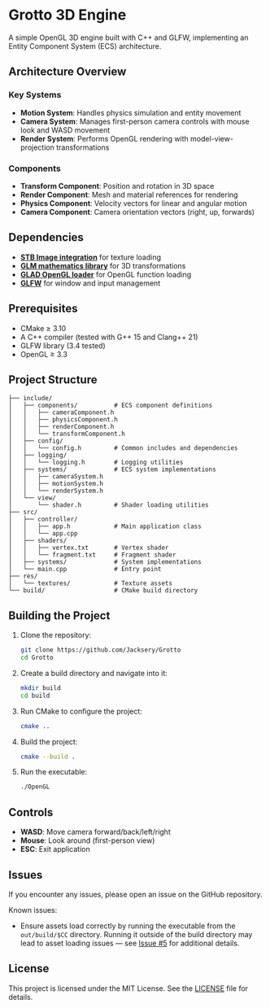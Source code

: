 # Grotto 3D Engine
A simple OpenGL 3D engine built with C++ and GLFW, implementing an Entity Component System (ECS) architecture.

## Architecture Overview
### Key Systems

- **Motion System**: Handles physics simulation and entity movement
- **Camera System**: Manages first-person camera controls with mouse look and WASD movement  
- **Render System**: Performs OpenGL rendering with model-view-projection transformations

### Components

- **Transform Component**: Position and rotation in 3D space
- **Render Component**: Mesh and material references for rendering
- **Physics Component**: Velocity vectors for linear and angular motion
- **Camera Component**: Camera orientation vectors (right, up, forwards)

## Dependencies

- [**STB Image integration**](https://github.com/nothings/stb) for texture loading
- [**GLM mathematics library**](https://github.com/g-truc/glm) for 3D transformations
- [**GLAD OpenGL loader**](https://github.com/Dav1dde/glad) for OpenGL function loading
- [**GLFW**](https://www.glfw.org/) for window and input management

## Prerequisites
- CMake ≥ 3.10
- A C++ compiler (tested with G++ 15 and Clang++ 21)
- GLFW library (3.4 tested)
- OpenGL ≥ 3.3

## Project Structure

```
├── include/
│   ├── components/          # ECS component definitions
│   │   ├── cameraComponent.h
│   │   ├── physicsComponent.h
│   │   ├── renderComponent.h
│   │   └── transformComponent.h
│   ├── config/
│   │   └── config.h         # Common includes and dependencies
│   ├── logging/
│   │   └── logging.h        # Logging utilities
│   ├── systems/             # ECS system implementations
│   │   ├── cameraSystem.h
│   │   ├── motionSystem.h
│   │   └── renderSystem.h
│   └── view/
│       └── shader.h         # Shader loading utilities
├── src/
│   ├── controller/
│   │   ├── app.h            # Main application class
│   │   └── app.cpp
│   ├── shaders/
│   │   ├── vertex.txt       # Vertex shader
│   │   └── fragment.txt     # Fragment shader
│   ├── systems/             # System implementations
│   └── main.cpp             # Entry point
├── res/
│   └── textures/            # Texture assets
└── build/                   # CMake build directory
```

## Building the Project
1. Clone the repository:
    ```bash
    git clone https://github.com/Jacksery/Grotto
    cd Grotto
    ```
2. Create a build directory and navigate into it:
    ```bash
    mkdir build
    cd build
    ```
3. Run CMake to configure the project:
    ```bash
    cmake ..
    ```
4. Build the project:
    ```bash
    cmake --build .
    ```
5. Run the executable:
    ```bash
    ./OpenGL
    ```

## Controls

- **WASD**: Move camera forward/back/left/right
- **Mouse**: Look around (first-person view)
- **ESC**: Exit application

## Issues
If you encounter any issues, please open an issue on the GitHub repository.

Known issues:
- Ensure assets load correctly by running the executable from the `out/build/$CC` directory. Running it outside of the build directory may lead to asset loading issues — see [Issue #5](https://github.com/Jacksery/Grotto/issues/5) for additional details.


## License
This project is licensed under the MIT License. See the [LICENSE](LICENSE.md) file for details.
